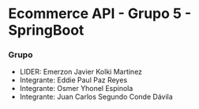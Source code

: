 # Ecommerce API - Grupo 5 - SpringBoot

### Grupo

- LIDER: Emerzon Javier Kolki Martinez
- Integrante: Eddie Paul Paz Reyes
- Integrante: Osmer Yhonel Espinola
- Integrante: Juan Carlos Segundo Conde Dávila
